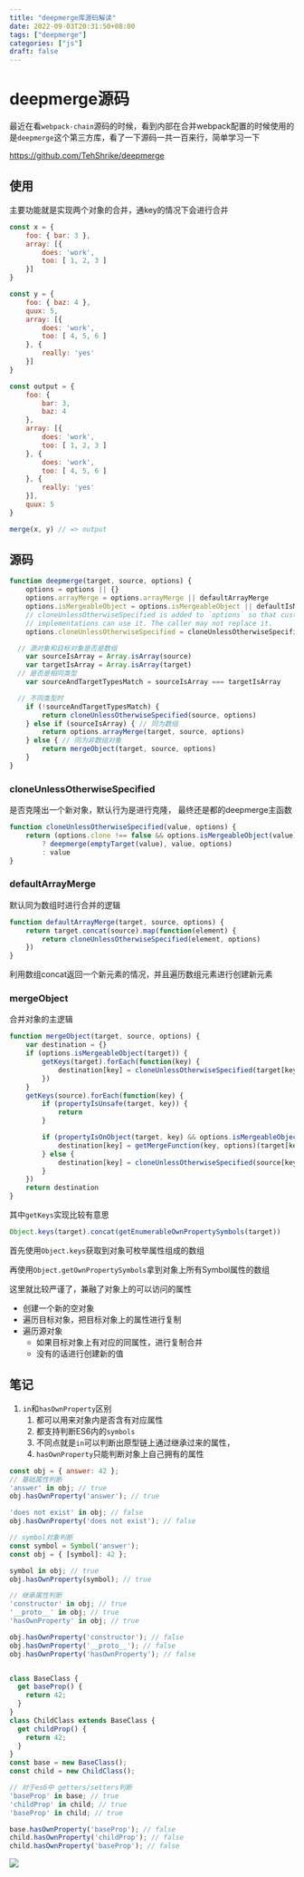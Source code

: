 ```yaml
---
title: "deepmerge库源码解读"
date: 2022-09-03T20:31:50+08:00
tags: ["deepmerge"]
categories: ["js"]
draft: false
---
```


# deepmerge源码



最近在看`webpack-chain`源码的时候，看到内部在合并webpack配置的时候使用的是`deepmerge`这个第三方库，看了一下源码一共一百来行，简单学习一下



https://github.com/TehShrike/deepmerge



## 使用



主要功能就是实现两个对象的合并，通key的情况下会进行合并



```javascript
const x = {
	foo: { bar: 3 },
	array: [{
		does: 'work',
		too: [ 1, 2, 3 ]
	}]
}

const y = {
	foo: { baz: 4 },
	quux: 5,
	array: [{
		does: 'work',
		too: [ 4, 5, 6 ]
	}, {
		really: 'yes'
	}]
}

const output = {
	foo: {
		bar: 3,
		baz: 4
	},
	array: [{
		does: 'work',
		too: [ 1, 2, 3 ]
	}, {
		does: 'work',
		too: [ 4, 5, 6 ]
	}, {
		really: 'yes'
	}],
	quux: 5
}

merge(x, y) // => output
```



## 源码



```javascript
function deepmerge(target, source, options) {
	options = options || {}
	options.arrayMerge = options.arrayMerge || defaultArrayMerge
	options.isMergeableObject = options.isMergeableObject || defaultIsMergeableObject
	// cloneUnlessOtherwiseSpecified is added to `options` so that custom arrayMerge()
	// implementations can use it. The caller may not replace it.
	options.cloneUnlessOtherwiseSpecified = cloneUnlessOtherwiseSpecified

  // 源对象和目标对象是否是数组
	var sourceIsArray = Array.isArray(source)
	var targetIsArray = Array.isArray(target)
  // 是否是相同类型
	var sourceAndTargetTypesMatch = sourceIsArray === targetIsArray

  // 不同类型时
	if (!sourceAndTargetTypesMatch) {
		return cloneUnlessOtherwiseSpecified(source, options)
	} else if (sourceIsArray) { // 同为数组
		return options.arrayMerge(target, source, options)
	} else { // 同为非数组对象
		return mergeObject(target, source, options)
	}
}
```



### cloneUnlessOtherwiseSpecified

是否克隆出一个新对象，默认行为是进行克隆， 最终还是都的deepmerge主函数

```javascript
function cloneUnlessOtherwiseSpecified(value, options) {
	return (options.clone !== false && options.isMergeableObject(value))
		? deepmerge(emptyTarget(value), value, options)
		: value
}
```



### defaultArrayMerge

默认同为数组时进行合并的逻辑

```javascript
function defaultArrayMerge(target, source, options) {
	return target.concat(source).map(function(element) {
		return cloneUnlessOtherwiseSpecified(element, options)
	})
}
```



利用数组concat返回一个新元素的情况，并且遍历数组元素进行创建新元素



### mergeObject

合并对象的主逻辑

```javascript
function mergeObject(target, source, options) {
	var destination = {}
	if (options.isMergeableObject(target)) {
		getKeys(target).forEach(function(key) {
			destination[key] = cloneUnlessOtherwiseSpecified(target[key], options)
		})
	}
	getKeys(source).forEach(function(key) {
		if (propertyIsUnsafe(target, key)) {
			return
		}

		if (propertyIsOnObject(target, key) && options.isMergeableObject(source[key])) {
			destination[key] = getMergeFunction(key, options)(target[key], source[key], options)
		} else {
			destination[key] = cloneUnlessOtherwiseSpecified(source[key], options)
		}
	})
	return destination
}

```



其中`getKeys`实现比较有意思

```javascript
Object.keys(target).concat(getEnumerableOwnPropertySymbols(target))
```



首先使用`Object.keys`获取到对象可枚举属性组成的数组

再使用`Object.getOwnPropertySymbols`拿到对象上所有Symbol属性的数组

这里就比较严谨了，兼融了对象上的可以访问的属性



- 创建一个新的空对象
- 遍历目标对象，把目标对象上的属性进行复制
- 遍历源对象
  - 如果目标对象上有对应的同属性，进行复制合并
  - 没有的话进行创建新的值



## 笔记

1. `in`和`hasOwnProperty`区别
   1. 都可以用来对象内是否含有对应属性
   2. 都支持判断ES6内的`symbols`
   3. 不同点就是`in`可以判断出原型链上通过继承过来的属性，
   4. `hasOwnProperty`只能判断对象上自己拥有的属性



```javascript
const obj = { answer: 42 };
// 基础属性判断
'answer' in obj; // true
obj.hasOwnProperty('answer'); // true

'does not exist' in obj; // false
obj.hasOwnProperty('does not exist'); // false

// symbol对象判断
const symbol = Symbol('answer');
const obj = { [symbol]: 42 };

symbol in obj; // true
obj.hasOwnProperty(symbol); // true

// 继承属性判断
'constructor' in obj; // true
'__proto__' in obj; // true
'hasOwnProperty' in obj; // true

obj.hasOwnProperty('constructor'); // false
obj.hasOwnProperty('__proto__'); // false
obj.hasOwnProperty('hasOwnProperty'); // false


class BaseClass {
  get baseProp() {
    return 42;
  }
}
class ChildClass extends BaseClass {
  get childProp() {
    return 42;
  }
}
const base = new BaseClass();
const child = new ChildClass();

// 对于es6中 getters/setters判断
'baseProp' in base; // true
'childProp' in child; // true
'baseProp' in child; // true

base.hasOwnProperty('baseProp'); // false
child.hasOwnProperty('childProp'); // false
child.hasOwnProperty('baseProp'); // false
```



![](http://cdn.storycn.cn/blog/hasownproperty.png)
